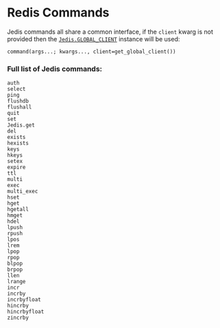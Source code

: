 # Redis Commands

Jedis commands all share a common interface, if the `client` kwarg is not provided then the [`Jedis.GLOBAL_CLIENT`](@ref) instance will be used:

```@example
command(args...; kwargs..., client=get_global_client())
```

### Full list of Jedis commands:

```@docs
auth
select
ping
flushdb
flushall
quit
set
Jedis.get
del
exists
hexists
keys
hkeys
setex
expire
ttl
multi
exec
multi_exec
hset
hget
hgetall
hmget
hdel
lpush
rpush
lpos
lrem
lpop
rpop
blpop
brpop
llen
lrange
incr
incrby
incrbyfloat
hincrby
hincrbyfloat
zincrby
```